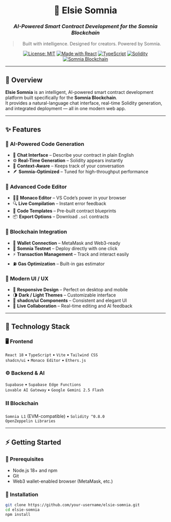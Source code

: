 <div align="center">

# 🌙 **Elsie Somnia**

### *AI-Powered Smart Contract Development for the Somnia Blockchain*

> Built with intelligence. Designed for creators. Powered by Somnia.

[![License: MIT](https://img.shields.io/badge/License-MIT-blue.svg)](LICENSE)
[![Made with React](https://img.shields.io/badge/Made%20with-React-61DAFB.svg)](https://react.dev/)
[![TypeScript](https://img.shields.io/badge/TypeScript-3178C6.svg)](https://www.typescriptlang.org/)
[![Solidity](https://img.shields.io/badge/Solidity-363636.svg?logo=solidity)](https://soliditylang.org/)
[![Somnia Blockchain](https://img.shields.io/badge/Powered%20by-Somnia-blueviolet)](https://somnia.network/)

</div>

---

## 🚀 **Overview**

**Elsie Somnia** is an intelligent, AI-powered smart contract development platform built specifically for the **Somnia Blockchain**.  
It provides a natural-language chat interface, real-time Solidity generation, and integrated deployment — all in one modern web app.

---

## ✨ **Features**

### 🤖 **AI-Powered Code Generation**
- 💬 **Chat Interface** – Describe your contract in plain English  
- ⚙️ **Real-Time Generation** – Solidity appears instantly  
- 🧠 **Context-Aware** – Keeps track of your conversation  
- 🪶 **Somnia-Optimized** – Tuned for high-throughput performance  

### 🧩 **Advanced Code Editor**
- 🧑‍💻 **Monaco Editor** – VS Code’s power in your browser  
- 🔍 **Live Compilation** – Instant error feedback  
- 🧱 **Code Templates** – Pre-built contract blueprints  
- 📦 **Export Options** – Download `.sol` contracts  

### 🔗 **Blockchain Integration**
- 👛 **Wallet Connection** – MetaMask and Web3-ready  
- 🧪 **Somnia Testnet** – Deploy directly with one click  
- ⚡ **Transaction Management** – Track and interact easily  
- ⛽ **Gas Optimization** – Built-in gas estimator  

### 🎨 **Modern UI / UX**
- 📱 **Responsive Design** – Perfect on desktop and mobile  
- 🌗 **Dark / Light Themes** – Customizable interface  
- 🧰 **shadcn/ui Components** – Consistent and elegant UI  
- 🔁 **Live Collaboration** – Real-time editing and AI feedback  

---

## 🧠 **Technology Stack**

### 🖥️ Frontend
`React 18` • `TypeScript` • `Vite` • `Tailwind CSS`  
`shadcn/ui` • `Monaco Editor` • `Ethers.js`

### ⚙️ Backend & AI
`Supabase` • `Supabase Edge Functions`  
`Lovable AI Gateway` • `Google Gemini 2.5 Flash`

### ⛓️ Blockchain
`Somnia L1` (EVM-compatible) • `Solidity ^0.8.0`  
`OpenZeppelin Libraries`

---

## ⚡ **Getting Started**

### 🔧 Prerequisites
- Node.js 18+ and npm  
- Git  
- Web3 wallet-enabled browser (MetaMask, etc.)

### 🧭 Installation

```bash
git clone https://github.com/your-username/elsie-somnia.git
cd elsie-somnia
npm install
